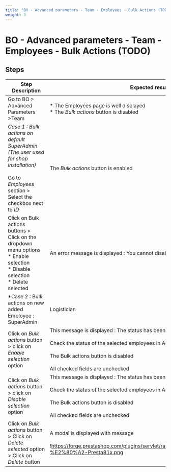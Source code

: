 ```yaml
---
title: "BO - Advanced parameters - Team - Employees - Bulk Actions (TODO)"
weight: 3
---
```


# BO - Advanced parameters - Team - Employees - Bulk Actions (TODO)
## Steps
| Step Description | Expected result |
| ----- | ----- |
| Go to BO > Advanced Parameters >Team | * The Employees page is well displayed<br> * The *Bulk actions* button is disabled |
| *Case 1 : Bulk actions on default SuperAdmin (The user used for shop installation)*<br><br>Go to *Employees* section > Select the checkbox next to *ID* | The *Bulk actions* button is enabled |
| Click on Bulk actions buttons >  Click on the dropdown menu options<br> * Enable selection<br> * Disable selection<br> * Delete selected | An error message is displayed : You cannot disable or delete your own account. |
| *Case 2 : Bulk actions on new added Employee : SuperAdmin | Logistician | Translator | Salesman*<br><br>Go to *Employees* section > Select the checkbox next to *ID* | Employees of checked boxes are well selected<br><br>The Bulk actions button is enabled |
| Click on *Bulk actions* button > click on *Enable selection* option | This message is displayed : The status has been successfully updated.<br><br>Check the status of the selected employees in Active tab it should be ON<br><br>The Bulk actions button is disabled<br><br>All checked fields are unchecked |
| Click on *Bulk actions* button > click on *Disable selection* option | This message is displayed : The status has been successfully updated.<br><br>Check the status of the selected employees in Active tab it should be OFF<br><br>The Bulk actions button is disabled<br><br>All checked fields are unchecked |
| Click on *Bulk actions* button > Click on *Delete selected* option > Click on *Delete* button | A modal is displayed with message<br><br>!https://forge.prestashop.com/plugins/servlet/raven/attachment/1389/Employees-%E2%80%A2-Presta81x.png|width=458,height=140!<br><br>This message is displayed : The selection has been successfully deleted.<br><br>The Bulk actions button is disabled<br><br>The deleted employee doesn't appear in the list |
